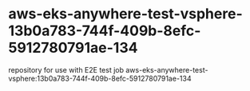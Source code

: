 # aws-eks-anywhere-test-vsphere-13b0a783-744f-409b-8efc-5912780791ae-134
repository for use with E2E test job aws-eks-anywhere-test-vsphere:13b0a783-744f-409b-8efc-5912780791ae-134
